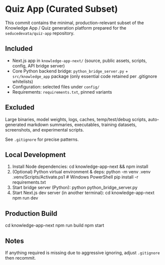 # Quiz App (Curated Subset)

This commit contains the minimal, production-relevant subset of the Knowledge App / Quiz generation platform prepared for the `seducedevata/quiz-app` repository.

## Included

- Next.js app in `knowledge-app-next/` (source, public assets, scripts, config, API bridge server)
- Core Python backend bridge: `python_bridge_server.py` + `src/knowledge_app` package (only essential code retained per .gitignore whitelists)
- Configuration: selected files under `config/`
- Requirements: `requirements.txt`, pinned variants

## Excluded

Large binaries, model weights, logs, caches, temp/test/debug scripts, auto-generated markdown summaries, executables, training datasets, screenshots, and experimental scripts.

See `.gitignore` for precise patterns.

## Local Development

1. Install Node dependencies:
   cd knowledge-app-next && npm install
2. (Optional) Python virtual environment & deps:
   python -m venv .venv
   .venv/Scripts/Activate.ps1  # Windows PowerShell
   pip install -r requirements.txt
3. Start bridge server (Python):
   python python_bridge_server.py
4. Start Next.js dev server (in another terminal):
   cd knowledge-app-next
   npm run dev

## Production Build

cd knowledge-app-next
npm run build
npm start

## Notes

If anything required is missing due to aggressive ignoring, adjust `.gitignore` then recommit.
